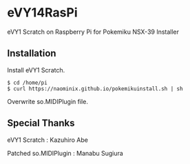 eVY14RasPi
==========

eVY1 Scratch on Raspberry Pi for Pokemiku NSX-39 Installer

## Installation

Install eVY1 Scratch.

```
$ cd /home/pi
$ curl https://naominix.github.io/pokemikuinstall.sh | sh
```

Overwrite so.MIDIPlugin file.


## Special Thanks

eVY1 Scratch : Kazuhiro Abe

Patched so.MIDIPlugin : Manabu Sugiura

